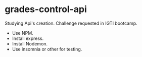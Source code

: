 # grades-control-api
Studying Api's creation. Challenge requested in IGTI bootcamp.


- Use NPM.
- Install express.
- Install Nodemon.
- Use insomnia or other for testing.